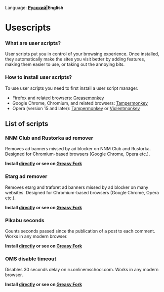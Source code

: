 Language: **[Русский](/README.rus.md)|English**

# Usescripts

### What are user scripts?

User scripts put you in control of your browsing experience. Once installed, they automatically make the sites you visit better by
adding features, making them easier to use, or taking out the annoying bits.

### How to install user scripts?

To use user scripts you need to first install a user script manager.

* Firefox and related browsers: [Greasemonkey](https://addons.mozilla.org/en-US/firefox/addon/greasemonkey/)
* Google Chrome, Chromium, and related browsers: [Tampermonkey](https://chrome.google.com/webstore/detail/tampermonkey/dhdgffkkebhmkfjojejmpbldmpobfkfo)
* Opera (version 15 and later): [Tampermonkey](https://addons.opera.com/en/extensions/details/tampermonkey-beta/) or [Violentmonkey](https://addons.opera.com/en/extensions/details/violent-monkey/)

## List of scripts

### NNM Club and Rustorka ad remover

Removes ad banners missed by ad blocker on NNM Club and Rustorka. Designed for Chromium-based browsers (Google Chrome, Opera etc.).

**Install [directly](https://github.com/hant05080/usescripts/raw/master/NNM%20Club%20and%20Rustorka%20ad%20remover.user.js) or see on [Greasy Fork](https://greasyfork.org/en/scripts/21174-nnm-club-and-rustorka-ad-remover)**

### Etarg ad remover

Removes etarg and traforet ad banners missed by ad blocker on many websites. Designed for Chromium-based browsers (Google Chrome, Opera etc.). 

**Install [directly](https://github.com/hant05080/usescripts/raw/master/Etarg%20ad%20remover.user.js) or see on [Greasy Fork](https://greasyfork.org/en/scripts/21178-etarg-ad-remover)**

### Pikabu seconds

Counts seconds passed since the publication of a post to each comment. Works in any modern browser.

**Install [directly](https://github.com/hant05080/usescripts/raw/master/Pikabu%20seconds.user.js) or see on [Greasy Fork](https://greasyfork.org/en/scripts/26766-pikabu-seconds)**


### OMS disable timeout

Disables 30 seconds delay on ru.onlinemschool.com. Works in any modern browser.

**Install [directly](https://github.com/hant05080/usescripts/raw/master/OMS%20disable%20timeout.user.js) or see on [Greasy Fork](https://greasyfork.org/ru/scripts/26767-oms-disable-timeout)**
